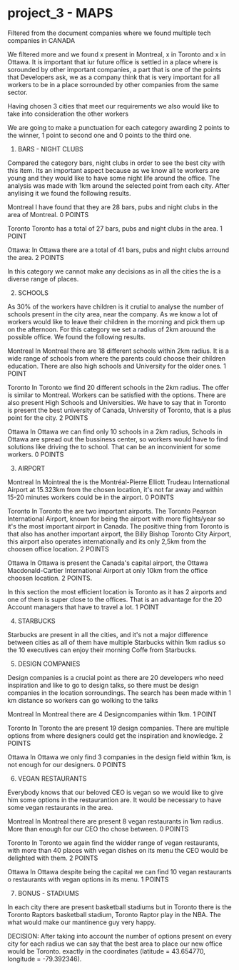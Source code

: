 # project_3 - MAPS


Filtered from the document companies where we found multiple tech companies in CANADA

We filtered more and we found x present in Montreal, x in Toronto and x in Ottawa. It is important that iur future office is settled in a place where is sorounded by other important companies, a part that is one of the points that Developers ask, we as a company think that is very important for all workers to be in a place sorrounded by other companies from the same sector.

Having chosen 3 cities that meet our requirements we also would like to take into consideration the other workers


We are going to make a punctuation for each category awarding 2 points to the winner, 1 point to second one and 0 points to the third one.



1. BARS - NIGHT CLUBS

Compared the category bars, night clubs in order to see the best city with this item. Its an important aspect because as we know all te workers are young and they would like to have some night life around the office. The analysis was made with 1km around the selected point from each city. After anylising it we found the following results.

Montreal
I have found that they are 28 bars, pubs and night clubs in the area of Montreal. 0 POINTS

Toronto
Toronto has a total of 27 bars, pubs and night clubs in the area. 1 POINT

Ottawa:
In Ottawa there are a total of 41 bars, pubs and night clubs arround the area. 2 POINTS


In this category we cannot make any decisions as in all the cities the is a diverse range of places.


2. SCHOOLS 

As 30% of the workers have children is it crutial to analyse the number of schools present in the city area, near the company. As we know a lot of workers would like to leave their children in the morning and pick them up on the afternoon. For this category we set a radius of 2km arouund the possible office. We found the following results.

Montreal
In Montreal there are 18 different schools within 2km radius. It is a wide range of schools from where the parents could choose their children education. There are also high schools and University for the older ones. 1 POINT

Toronto
In Toronto we find 20 different schools in the 2km radius. The offer is similar to Montreal. Workers can be satisfied with the options. There are also present High Schools and Universities. We have to say that in Toronto is present the best university of Canada, University of Toronto, that is a plus point for the city. 2 POINTS

Ottawa
In Ottawa we can find only 10 schools in a 2km radius, Schools in Ottawa are spread out the bussiness center, so workers would have to find solutions like driving the to school. That can be an inconvinient for some workers. 0 POINTS


3. AIRPORT

Montreal
In Mointreal the is the Montréal-Pierre Elliott Trudeau International Airport at 15.323km from the chosen location, it's not far away and within 15-20 minutes workers could be in the airport. 0 POINTS

Toronto
In Toronto the are two important airports. The Toronto Pearson International Airport, known for being the airport with more flights/year so it's the most important airport in Canada. The positive thing from Toronto is that also has another important airport, the Billy Bishop Toronto City Airport, this airport also operates internationally and its only 2,5km from the choosen office location. 2 POINTS

Ottawa
In Ottawa is present the Canada's capital airport, the Ottawa Macdonald-Cartier International Airport at only 10km from the office choosen location. 2 POINTS.

In this section the most efficient location is Toronto as it has 2 airports and one of them is super close to the offices. That is an advantage for the 20 Account managers that have to travel a lot. 1 POINT


4. STARBUCKS

Starbucks are present in all the cities, and it's not a major difference between cities as all of them have multiple Starbucks within 1km radius so the 10 executives can enjoy their morning Coffe from Starbucks. 


5. DESIGN COMPANIES

Design companies is a crucial point as there are 20 developers who need inspiration and like to go to design talks, so there must be design companies in the location sorroundings. The search has been made within 1 km distance so workers can go wolking to the talks


Montreal
In Montreal there are 4 Designcompanies within 1km. 1 POINT

Toronto
In Toronto the are present 19 design companies. There are multiple options from where designers could get the inspiration and knowledge. 2 POINTS

Ottawa
In Ottawa we only find 3 companies in the design field within 1km, is not enough for our designers. 0 POINTS


6. VEGAN RESTAURANTS

Everybody knows that our beloved CEO is vegan so we would like to give him some options in the restaurantion are. It would be necessary to have some vegan restaurants in the area.

Montreal
In Montreal there are present 8 vegan restaurants in 1km radius. More than enough for our CEO tho chose between. 0 POINTS

Toronto
In Toronto we again find the widder range of vegan restaurants, with more than 40 places with vegan dishes on its menu the CEO would be delighted with them. 2 POINTS

Ottawa
In Ottawa despite being the capital we can find 10 vegan restaurants o restaurants with vegan options in its menu. 1 POINTS

7. BONUS - STADIUMS

In each city there are present basketball stadiums but in Toronto there is the Toronto Raptors basketball stadium, Toronto Raptor play in the NBA. The what would make our mantinence guy very happy.


DECISION:
After taking into account the number of options present on every city for each radius we can say that the best area to place our new office would be Toronto. exactly in the coordinates (latitude = 43.654770, longitude = -79.392346).

